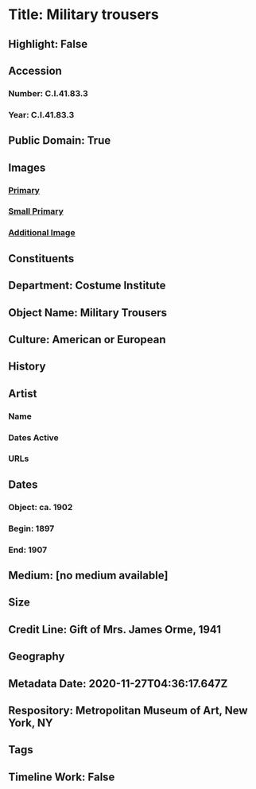 # Title: Military trousers
## Highlight: False
## Accession
### Number: C.I.41.83.3
### Year: C.I.41.83.3
## Public Domain: True
## Images
### [Primary](https://images.metmuseum.org/CRDImages/ci/original/C.I.41.83.3_F.jpg)
### [Small Primary](https://images.metmuseum.org/CRDImages/ci/web-large/C.I.41.83.3_F.jpg)
### [Additional Image](https://images.metmuseum.org/CRDImages/ci/original/C.I.41.83.3_B.jpg)
## Constituents
## Department: Costume Institute
## Object Name: Military Trousers
## Culture: American or European
## History
## Artist
### Name
### Dates Active
### URLs
## Dates
### Object: ca. 1902
### Begin: 1897
### End: 1907
## Medium: [no medium available]
## Size
## Credit Line: Gift of Mrs. James Orme, 1941
## Geography
## Metadata Date: 2020-11-27T04:36:17.647Z
## Respository: Metropolitan Museum of Art, New York, NY
## Tags
## Timeline Work: False